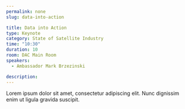 ```yaml
---
permalink: none
slug: data-into-action

title: Data into Action
type: Keynote
category: State of Satellite Industry
time: "10:30"
duration: 10
room: DAC Main Room
speakers:
  - Ambassador Mark Brzezinski

description: 
---
```

Lorem ipsum dolor sit amet, consectetur adipiscing elit. Nunc dignissim enim ut ligula gravida suscipit.
